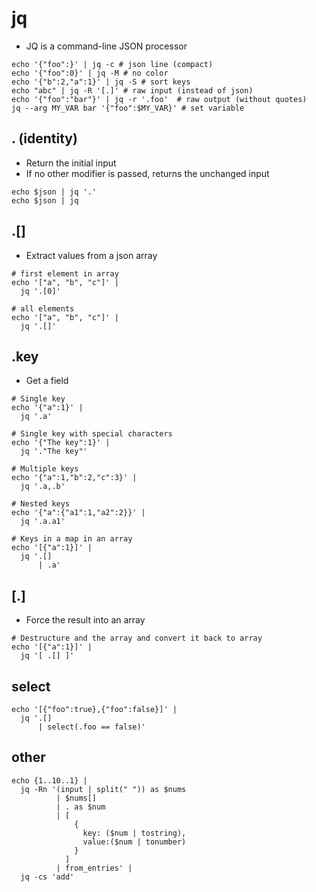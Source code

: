 # jq

- JQ is a command-line JSON processor

```shell
echo '{"foo":}' | jq -c # json line (compact)
echo '{"foo":0}' | jq -M # no color
echo '{"b":2,"a":1}' | jq -S # sort keys
echo "abc" | jq -R '[.]' # raw input (instead of json)
echo '{"foo":"bar"}' | jq -r '.foo'  # raw output (without quotes)
jq --arg MY_VAR bar '{"foo":$MY_VAR}' # set variable
```

## . (identity)

- Return the initial input
- If no other modifier is passed, returns the unchanged input

```shell
echo $json | jq '.'
echo $json | jq
```

## .[]

- Extract values from a json array

```shell
# first element in array
echo '["a", "b", "c"]' |
  jq '.[0]'

# all elements
echo '["a", "b", "c"]' |
  jq '.[]'
```

## .key

- Get a field

```shell
# Single key
echo '{"a":1}' |
  jq '.a'

# Single key with special characters
echo '{"The key":1}' |
  jq '."The key"'

# Multiple keys
echo '{"a":1,"b":2,"c":3}' |
  jq '.a,.b'

# Nested keys
echo '{"a":{"a1":1,"a2":2}}' |
  jq '.a.a1'

# Keys in a map in an array
echo '[{"a":1}]' |
  jq '.[]
      | .a'
```

## [.]

- Force the result into an array

```shell
# Destructure and the array and convert it back to array
echo '[{"a":1}]' |
  jq '[ .[] ]'
```

## select

```shell
echo '[{"foo":true},{"foo":false}]' |
  jq '.[]
      | select(.foo == false)'
```

## other

```shell
echo {1..10..1} |
  jq -Rn '(input | split(" ")) as $nums
          | $nums[]
          | . as $num
          | [
              {
                key: ($num | tostring),
                value:($num | tonumber)
              }
            ]
          | from_entries' |
  jq -cs 'add'
```
